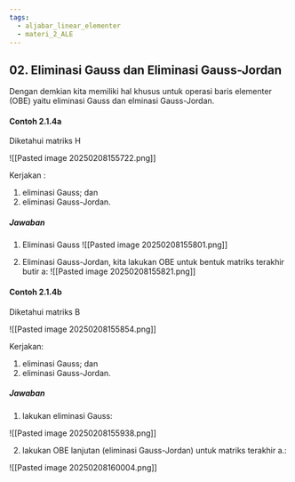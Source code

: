 ```yaml
---
tags:
  - aljabar_linear_elementer
  - materi_2_ALE
---
```


## 02. Eliminasi Gauss dan Eliminasi Gauss-Jordan

Dengan demkian kita memiliki hal khusus untuk operasi baris elementer (OBE) yaitu eliminasi Gauss dan elminasi Gauss-Jordan.

#### Contoh 2.1.4a

Diketahui matriks H

![[Pasted image 20250208155722.png]]

Kerjakan :

1. ﻿﻿﻿eliminasi Gauss; dan
2. ﻿﻿﻿eliminasi Gauss-Jordan.

##### Jawaban

1. Eliminasi Gauss
![[Pasted image 20250208155801.png]]

2. Eliminasi Gauss-Jordan, kita lakukan OBE untuk bentuk matriks terakhir butir a:
![[Pasted image 20250208155821.png]]


#### Contoh 2.1.4b

Diketahui matriks B

![[Pasted image 20250208155854.png]]

Kerjakan:

1. eliminasi Gauss; dan
2. eliminasi Gauss-Jordan.

##### Jawaban

1. lakukan eliminasi Gauss:

![[Pasted image 20250208155938.png]]

2. lakukan OBE lanjutan (eliminasi Gauss-Jordan) untuk matriks terakhir a.:

![[Pasted image 20250208160004.png]]


